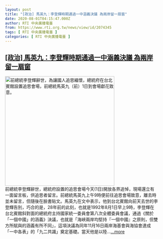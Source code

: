 ```yaml
---
layout: post
title: "[政治] 馬英九：李登輝時期通過一中涵義決議 為兩岸留一扇窗"
date: 2020-08-01T04:15:47.000Z
author: RTI 中央廣播電臺
from: https://www.rti.org.tw/news/view/id/2074345
tags: [ RTI 中央廣播電臺 ]
categories: [ RTI 中央廣播電臺 ]
---
```

<!--1596255347000-->
[[政治] 馬英九：李登輝時期通過一中涵義決議 為兩岸留一扇窗](https://www.rti.org.tw/news/view/id/2074345)
------

<div>
<img src="https://static.rti.org.tw/assets/thumbnails/2020/08/01/20200801000030M.jpg" width="360" alt="前總統李登輝辭世，為讓國人追思緬懷，總統府在台北賓館設置追思會場，前總統馬英九（前）1日到會場獻花致意。" title="前總統李登輝辭世，為讓國人追思緬懷，總統府在台北賓館設置追思會場，前總統馬英九（前）1日到會場獻花致意。"><br>前總統李登輝辭世，總統府設置的追思會場今天(1日)開放各界追悼，現場還立有一面留言板，供追思者留言。前總統馬英九上午9時便前往追思會場致意，離去時並未留言，但隨後在臉書貼文。馬英九在文中表示，他到台北賓館向前天去世的李登輝告別，巧合的是，28年前的此刻，也就是1992年8月1日早上9時，李登輝在台北賓館斜對面的總統府主持國家統一委員會第八次全體委員會議，通過《關於「一個中國」的涵義》決議，也就是「海峽兩岸均堅持『一個中國』之原則，但雙方所賦與的涵義有所不同」，這項決議為同年11月16日兩岸海基會與海協會達成「一中各表」的「九二共識」奠定基礎。當天他是以陸...<a target="_blank" href="https://www.rti.org.tw/news/view/id/2074345">...more</a>
</div>
